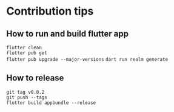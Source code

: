 
# Contribution tips

## How to run and build flutter app
`flutter clean`  
`flutter pub get`    
`flutter pub upgrade --major-versions`
`dart run realm generate`  

## How to release
`git tag v0.0.2`      
`git push --tags`    
`flutter build appbundle --release`  
